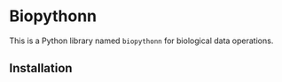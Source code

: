 # Biopythonn

This is a Python library named `biopythonn` for biological data operations.

## Installation
